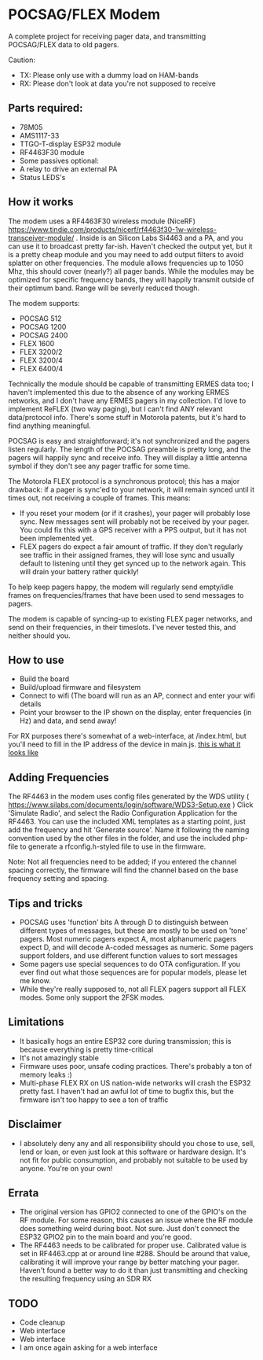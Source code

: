 # POCSAG/FLEX Modem

A complete project for receiving pager data, and transmitting POCSAG/FLEX data to old pagers.

Caution:
 - TX: Please only use with a dummy load on HAM-bands
 - RX: Please don't look at data you're not supposed to receive

## Parts required:
- 78M05
- AMS1117-33
- TTGO-T-display ESP32 module
- RF4463F30 module
- Some passives
optional:
- A relay to drive an external PA
- Status LEDS's

## How it works
The modem uses a RF4463F30 wireless module (NiceRF) https://www.tindie.com/products/nicerf/rf4463f30-1w-wireless-transceiver-module/ . Inside is an Silicon Labs Si4463 and a PA, and you can use it to broadcast pretty far-ish. Haven't checked the output yet, but it is a pretty cheap module and you may need to add output filters to avoid splatter on other frequencies. The module allows frequencies up to 1050 Mhz, this should cover (nearly?) all pager bands. While the modules may be optimized for specific frequency bands, they will happily transmit outside of their optimum band. Range will be severly reduced though. 

The modem supports:
- POCSAG 512
- POCSAG 1200
- POCSAG 2400
- FLEX 1600
- FLEX 3200/2
- FLEX 3200/4
- FLEX 6400/4

Technically the module should be capable of transmitting ERMES data too; I haven't implemented this due to the absence of any working ERMES networks, and I don't have any ERMES pagers in my collection. I'd love to implement ReFLEX (two way paging), but I can't find ANY relevant data/protocol info. There's some stuff in Motorola patents, but it's hard to find anything meaningful.

POCSAG is easy and straightforward; it's not synchronized and the pagers listen regularly. The length of the POCSAG preamble is pretty long, and the pagers will happily sync and receive info. They will display a little antenna symbol if they don't see any pager traffic for some time. 

The Motorola FLEX protocol is a synchronous protocol; this has a major drawback: if a pager is sync'ed to your network, it will remain synced until it times out, not receiving a couple of frames. 
This means: 
- If you reset your modem (or if it crashes), your pager will probably lose sync. New messages sent will probably not be received by your pager. You could fix this with a GPS receiver with a PPS output, but it has not been implemented yet.
- FLEX pagers do expect a fair amount of traffic. If they don't regularly see traffic in their assigned frames, they will lose sync and usually default to listening until they get synced up to the network again. This will drain your battery rather quickly!

To help keep pagers happy, the modem will regularly send empty/idle frames on frequencies/frames that have been used to send messages to pagers.

The modem is capable of syncing-up to existing FLEX pager networks, and send on their frequencies, in their timeslots. I've never tested this, and neither should you.

## How to use
- Build the board
- Build/upload firmware and filesystem
- Connect to wifi (The board will run as an AP, connect and enter your wifi details
- Point your browser to the IP shown on the display, enter frequencies (in Hz) and data, and send away!

For RX purposes there's somewhat of a web-interface, at <ip>/index.html, but you'll need to fill in the IP address of the device in main.js. [this is what it looks like](![image](https://user-images.githubusercontent.com/2544995/197303511-72ad286d-d64b-4eff-b078-07b176b526e7.png)
)

## Adding Frequencies
The RF4463 in the modem uses config files generated by the WDS utility ( https://www.silabs.com/documents/login/software/WDS3-Setup.exe ) 
Click 'Simulate Radio', and select the Radio Configuration Application for the RF4463. You can use the included XML templates as a starting point, just add the frequency and hit 'Generate source'. Name it following the naming convention used by the other files in the folder, and use the included php-file to generate a rfconfig.h-styled file to use in the firmware.

Note: Not all frequencies need to be added; if you entered the channel spacing correctly, the firmware will find the channel based on the base frequency setting and spacing.

## Tips and tricks
- POCSAG uses 'function' bits A through D to distinguish between different types of messages, but these are mostly to be used on 'tone' pagers. Most numeric pagers expect A, most alphanumeric pagers expect D, and will decode A-coded messages as numeric. Some pagers support folders, and use different function values to sort messages
- Some pagers use special sequences to do OTA configuration. If you ever find out what those sequences are for popular models, please let me know.
- While they're really supposed to, not all FLEX pagers support all FLEX modes. Some only support the 2FSK modes.

## Limitations
- It basically hogs an entire ESP32 core during transmission; this is because everything is pretty time-critical
- It's not amazingly stable
- Firmware uses poor, unsafe coding practices. There's probably a ton of memory leaks :)
- Multi-phase FLEX RX on US nation-wide networks will crash the ESP32 pretty fast. I haven't had an awful lot of time to bugfix this, but the firmware isn't too happy to see a ton of traffic

## Disclaimer
- I absolutely deny any and all responsibility should you chose to use, sell, lend or loan, or even just look at this software or hardware design. It's not fit for public consumption, and probably not suitable to be used by anyone. You're on your own!

## Errata
- The original version has GPIO2 connected to one of the GPIO's on the RF module. For some reason, this causes an issue where the RF module does something weird during boot. Not sure. Just don't connect the ESP32 GPIO2 pin to the main board and you're good.
- The RF4463 needs to be calibrated for proper use. Calibrated value is set in RF4463.cpp at or around line #288. Should be around that value, calibrating it will improve your range by better matching your pager. Haven't found a better way to do it than just transmitting and checking the resulting frequency using an SDR RX

## TODO
- Code cleanup
- Web interface
- Web interface
- I am once again asking for a web interface
